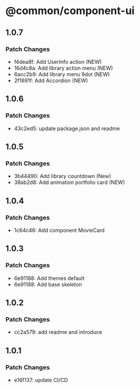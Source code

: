 # @common/component-ui

## 1.0.7

### Patch Changes

- f4dea8f: Add UserInfo action (NEW)
- 16d4c8a: Add library action menu (NEW)
- 6acc2b9: Add library menu 9dot (NEW)
- 2f1691f: Add Accordion (NEW)

## 1.0.6

### Patch Changes

- 43c2ed5: update package.json and readme

## 1.0.5

### Patch Changes

- 3b44490: Add library countdown (New)
- 38ab2d8: Add animation portfolio card (NEW)

## 1.0.4

### Patch Changes

- 1c64c46: Add component MovieCard

## 1.0.3

### Patch Changes

- 6e91188: Add themes default
- 6e91188: Add base skeleton

## 1.0.2

### Patch Changes

- cc2a579: add readme and introduce

## 1.0.1

### Patch Changes

- e16f137: update CI/CD
